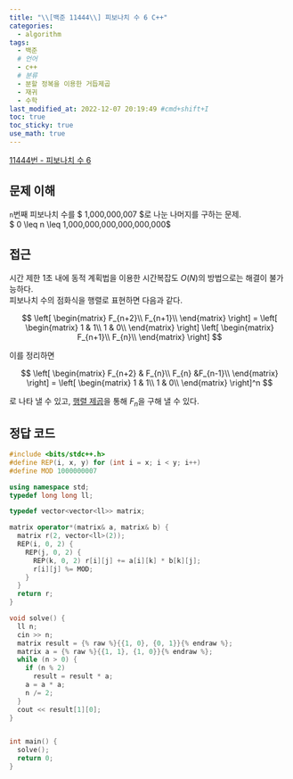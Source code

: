 ```yaml
---
title: "\\[백준 11444\\] 피보나치 수 6 C++"
categories:
  - algorithm
tags:
  - 백준
  # 언어
  - c++
  # 분류
  - 분할 정복을 이용한 거듭제곱
  - 재귀
  - 수학
last_modified_at: 2022-12-07 20:19:49 #cmd+shift+I
toc: true
toc_sticky: true
use_math: true
---
```


[11444번 - 피보나치 수 6](https://www.acmicpc.net/problem/11444)

## 문제 이해

`n`번째 피보나치 수를 $ 1,000,000,007 $로 나눈 나머지를 구하는 문제. \
$ 0 \leq n \leq 1,000,000,000,000,000,000$

## 접근

시간 제한 1초 내에 동적 계획법을 이용한 시간복잡도 $O(N)$의 방법으로는 해결이 불가능하다. \
피보나치 수의 점화식을 행렬로 표현하면 다음과 같다.

$$
\left[
\begin{matrix}
    F_{n+2}\\
    F_{n+1}\\
\end{matrix}
\right] =
\left[
\begin{matrix}
    1 & 1\\
    1 & 0\\
\end{matrix}
\right]
\left[
\begin{matrix}
    F_{n+1}\\
    F_{n}\\
\end{matrix}
\right]
$$

이를 정리하면

$$
\left[
\begin{matrix}
    F_{n+2} & F_{n}\\
    F_{n} &F_{n-1}\\
\end{matrix}
\right] =
\left[
\begin{matrix}
    1 & 1\\
    1 & 0\\
\end{matrix}
\right]^n
$$

로 나타 낼 수 있고, [행렬 제곱](https://omjinlts.github.io/algorithm/10830/)을 통해 $F_n$을 구해 낼 수 있다.

## 정답 코드

```c++
#include <bits/stdc++.h>
#define REP(i, x, y) for (int i = x; i < y; i++)
#define MOD 1000000007

using namespace std;
typedef long long ll;

typedef vector<vector<ll>> matrix;

matrix operator*(matrix& a, matrix& b) {
  matrix r(2, vector<ll>(2));
  REP(i, 0, 2) {
    REP(j, 0, 2) {
      REP(k, 0, 2) r[i][j] += a[i][k] * b[k][j];
      r[i][j] %= MOD;
    }
  }
  return r;
}

void solve() {
  ll n;
  cin >> n;
  matrix result = {% raw %}{{1, 0}, {0, 1}}{% endraw %};
  matrix a = {% raw %}{{1, 1}, {1, 0}}{% endraw %};
  while (n > 0) {
    if (n % 2)
      result = result * a;
    a = a * a;
    n /= 2;
  }
  cout << result[1][0];
}


int main() {
  solve();
  return 0;
}

```
